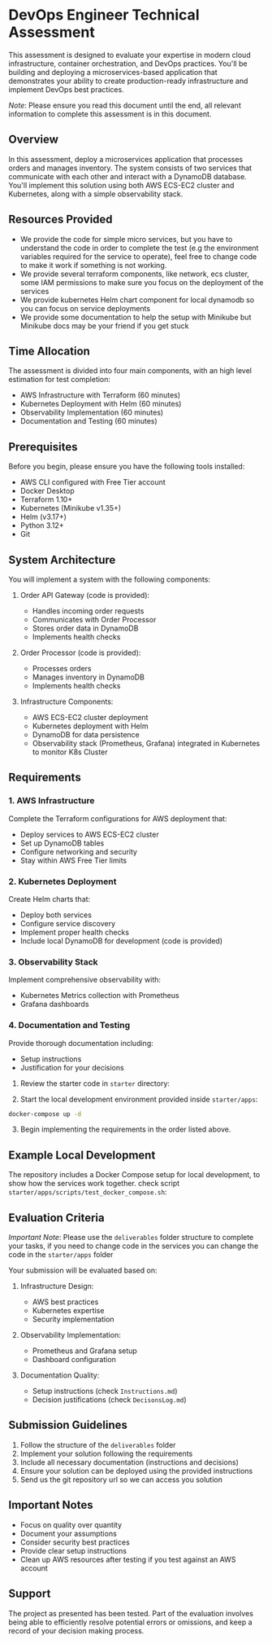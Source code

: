 # DevOps Engineer Technical Assessment

This assessment is designed to evaluate your expertise in modern cloud infrastructure, container orchestration, and DevOps practices. You'll be building and deploying a microservices-based application that demonstrates your ability to create production-ready infrastructure and implement DevOps best practices.

*Note*: Please ensure you read this document until the end, all relevant information to complete this assessment is in this document.

## Overview

In this assessment, deploy a microservices application that processes orders and manages inventory. The system consists of two services that communicate with each other and interact with a DynamoDB database. You'll implement this solution using both AWS ECS-EC2 cluster and Kubernetes, along with a simple observability stack. 

## Resources Provided
- We provide the code for simple micro services, but you have to understand the code in order to complete the test (e.g the environment variables required for the service to operate), feel free to change code to make it work if something is not working. 
- We provide several terraform components, like network, ecs cluster, some IAM permissions to make sure you focus on the deployment of the services 
- We provide kubernetes Helm chart component for local dynamodb so you can focus on service deployments
- We provide some documentation to help the setup with Minikube but Minikube docs may be your friend if you get stuck

## Time Allocation

The assessment is divided into four main components, with an high level estimation for test completion:
- AWS Infrastructure with Terraform (60 minutes)
- Kubernetes Deployment with Helm (60 minutes)
- Observability Implementation (60 minutes)
- Documentation and Testing (60 minutes)

## Prerequisites

Before you begin, please ensure you have the following tools installed:

- AWS CLI configured with Free Tier account
- Docker Desktop
- Terraform 1.10+
- Kubernetes (Minikube v1.35+)
- Helm (v3.17+)
- Python 3.12+
- Git

## System Architecture

You will implement a system with the following components:

1. Order API Gateway (code is provided):
   - Handles incoming order requests
   - Communicates with Order Processor
   - Stores order data in DynamoDB
   - Implements health checks

2. Order Processor (code is provided):
   - Processes orders
   - Manages inventory in DynamoDB
   - Implements health checks

3. Infrastructure Components:
   - AWS ECS-EC2 cluster deployment
   - Kubernetes deployment with Helm
   - DynamoDB for data persistence
   - Observability stack (Prometheus, Grafana) integrated in Kubernetes to monitor K8s Cluster

## Requirements

### 1. AWS Infrastructure

Complete the Terraform configurations for AWS deployment that:
- Deploy services to AWS ECS-EC2 cluster
- Set up DynamoDB tables
- Configure networking and security
- Stay within AWS Free Tier limits

### 2. Kubernetes Deployment

Create Helm charts that:
- Deploy both services
- Configure service discovery
- Implement proper health checks
- Include local DynamoDB for development (code is provided)

### 3. Observability Stack

Implement comprehensive observability with:
- Kubernetes Metrics collection with Prometheus
- Grafana dashboards

### 4. Documentation and Testing

Provide thorough documentation including:
- Setup instructions
- Justification for your decisions 


1. Review the starter code in `starter` directory:

2. Start the local development environment provided inside `starter/apps`:
```bash
docker-compose up -d
```

3. Begin implementing the requirements in the order listed above.

## Example Local Development

The repository includes a Docker Compose setup for local development, to show how the services work together. check script `starter/apps/scripts/test_docker_compose.sh`:

## Evaluation Criteria

*Important Note*: Please use the `deliverables` folder structure to complete your tasks, if you need to change code in the services you can change the code in the `starter/apps` folder

Your submission will be evaluated based on:

1. Infrastructure Design:
   - AWS best practices
   - Kubernetes expertise
   - Security implementation

2. Observability Implementation:
   - Prometheus and Grafana setup
   - Dashboard configuration

3. Documentation Quality:
   - Setup instructions (check `Instructions.md`)
   - Decision justifications (check `DecisonsLog.md`)

## Submission Guidelines

1. Follow the structure of the `deliverables` folder 
2. Implement your solution following the requirements
3. Include all necessary documentation (instructions and decisions)
4. Ensure your solution can be deployed using the provided instructions
5. Send us the git repository url so we can access you solution  

## Important Notes

- Focus on quality over quantity
- Document your assumptions
- Consider security best practices
- Provide clear setup instructions
- Clean up AWS resources after testing if you test against an AWS account

## Support

The project as presented has been tested. Part of the evaluation involves being able to efficiently resolve potential errors or omissions, and keep a record of your decision making process.
